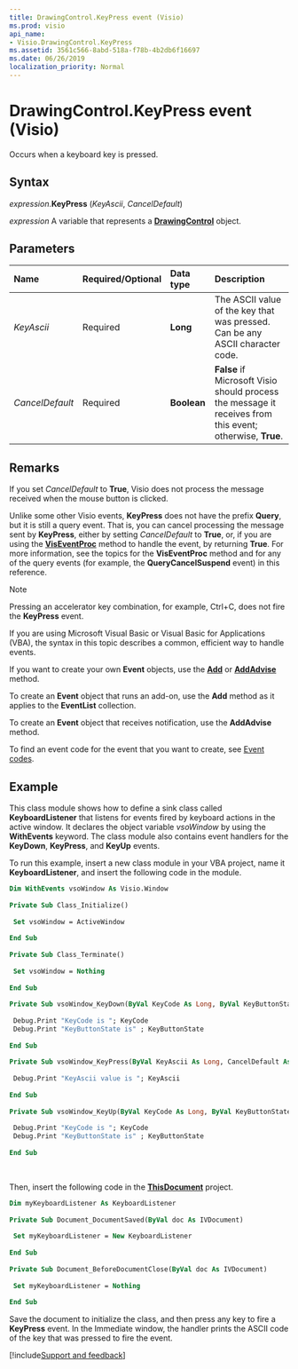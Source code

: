 ```yaml
---
title: DrawingControl.KeyPress event (Visio)
ms.prod: visio
api_name:
- Visio.DrawingControl.KeyPress
ms.assetid: 3561c566-8abd-518a-f78b-4b2db6f16697
ms.date: 06/26/2019
localization_priority: Normal
---
```



# DrawingControl.KeyPress event (Visio)

Occurs when a keyboard key is pressed.


## Syntax

_expression_.**KeyPress** (_KeyAscii_, _CancelDefault_)

_expression_ A variable that represents a **[DrawingControl](Visio.DrawingControl.md)** object.


## Parameters

|Name|Required/Optional|Data type|Description|
|:-----|:-----|:-----|:-----|
| _KeyAscii_|Required| **Long**|The ASCII value of the key that was pressed. Can be any ASCII character code.|
| _CancelDefault_|Required| **Boolean**| **False** if Microsoft Visio should process the message it receives from this event; otherwise, **True**.|

## Remarks

If you set  _CancelDefault_ to **True**, Visio does not process the message received when the mouse button is clicked.

Unlike some other Visio events, **KeyPress** does not have the prefix **Query**, but it is still a query event. That is, you can cancel processing the message sent by **KeyPress**, either by setting _CancelDefault_ to **True**, or, if you are using the **[VisEventProc](visio.iviseventproc.viseventproc.md)** method to handle the event, by returning **True**. For more information, see the topics for the **VisEventProc** method and for any of the query events (for example, the **QueryCancelSuspend** event) in this reference.

> [!NOTE] 
> Pressing an accelerator key combination, for example, Ctrl+C, does not fire the **KeyPress** event.

If you are using Microsoft Visual Basic or Visual Basic for Applications (VBA), the syntax in this topic describes a common, efficient way to handle events.

If you want to create your own **Event** objects, use the **[Add](visio.eventlist.add.md)** or **[AddAdvise](visio.eventlist.addadvise.md)** method. 

To create an **Event** object that runs an add-on, use the **Add** method as it applies to the **EventList** collection. 

To create an **Event** object that receives notification, use the **AddAdvise** method. 

To find an event code for the event that you want to create, see [Event codes](../visio/Concepts/event-codesvisio.md).


## Example

This class module shows how to define a sink class called **KeyboardListener** that listens for events fired by keyboard actions in the active window. It declares the object variable _vsoWindow_ by using the **WithEvents** keyword. The class module also contains event handlers for the **KeyDown**, **KeyPress**, and **KeyUp** events.

To run this example, insert a new class module in your VBA project, name it **KeyboardListener**, and insert the following code in the module.

```vb
Dim WithEvents vsoWindow As Visio.Window 
 
Private Sub Class_Initialize() 
 
 Set vsoWindow = ActiveWindow 
 
End Sub 
 
Private Sub Class_Terminate() 
 
 Set vsoWindow = Nothing 
 
End Sub 
 
Private Sub vsoWindow_KeyDown(ByVal KeyCode As Long, ByVal KeyButtonState As Long, CancelDefault As Boolean) 
 
 Debug.Print "KeyCode is "; KeyCode 
 Debug.Print "KeyButtonState is" ; KeyButtonState 
 
End Sub 
 
Private Sub vsoWindow_KeyPress(ByVal KeyAscii As Long, CancelDefault As Boolean) 
 
 Debug.Print "KeyAscii value is "; KeyAscii 
 
End Sub 
 
Private Sub vsoWindow_KeyUp(ByVal KeyCode As Long, ByVal KeyButtonState As Long, CancelDefault As Boolean) 
 
 Debug.Print "KeyCode is "; KeyCode 
 Debug.Print "KeyButtonState is" ; KeyButtonState 
 
End Sub
```

<br/>

Then, insert the following code in the **[ThisDocument](../visio/Concepts/about-the-thisdocument-object-visio.md)** project.

```vb
Dim myKeyboardListener As KeyboardListener 
 
Private Sub Document_DocumentSaved(ByVal doc As IVDocument) 
 
 Set myKeyboardListener = New KeyboardListener 
 
End Sub 
 
Private Sub Document_BeforeDocumentClose(ByVal doc As IVDocument) 
 
 Set myKeyboardListener = Nothing 
 
End Sub
```

Save the document to initialize the class, and then press any key to fire a **KeyPress** event. In the Immediate window, the handler prints the ASCII code of the key that was pressed to fire the event.

[!include[Support and feedback](~/includes/feedback-boilerplate.md)]